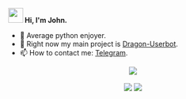 <b><img src="https://media.giphy.com/media/5kq0GCjHA8Rwc/giphy.gif" width="30px"> Hi, I'm John.</b>

- 🐍 Average python enjoyer.</br>
- 👾 Right now my main project is <a href='https://github.com/Dragon-Userbot/Dragon-Userbot'>Dragon-Userbot</a>.</br>
- 📫 How to contact me: <a href='https://t.me/john_phonk'>Telegram</a>.</br>


<div align="center" style="text-align:center">

  <img src="https://komarev.com/ghpvc/?username=john-phonk&color=565f89&style=flat"/></br></br>
  <img src="https://github-readme-stats.vercel.app/api?&show_icons=true&theme=tokyonight&show_icons=true&username=john-phonk"/>
  <a href="#"><img src="https://github-readme-streak-stats.herokuapp.com/?user=john-phonk&theme=tokyonight">
</div>
